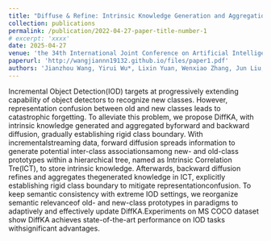 ```yaml
---
title: "Diffuse & Refine: Intrinsic Knowledge Generation and Aggregation for Incremental Object Detection"
collection: publications
permalink: /publication/2022-04-27-paper-title-number-1
# excerpt: 'xxxx'
date: 2025-04-27
venue: 'the 34th International Joint Conference on Artificial Intelligence'
paperurl: 'http://wangjiannn19132.github.io/files/paper1.pdf'
authors: 'Jianzhou Wang, Yirui Wu*, Lixin Yuan, Wenxiao Zhang, Jun Liu, Junyang Chen, Huan Wang, and Wenhai Wang'
---
```


Incremental Object Detection(IOD) targets at progressively extending capability of object detectors to recognize new classes. However, representation confusion between old and new classes leads to catastrophic forgetting. To alleviate this problem, we propose DiffKA, with intrinsic knowledge generated and aggregated byforward and backward diffusion, gradually establishing rigid class boundary. With incrementalstreaming data, forward diffusion spreads information to generate potential inter-class associationsamong new- and old-class prototypes within a hierarchical tree, named as Intrinsic Correlation Tre(ICT), to store intrinsic knowledge. Afterwards, backward diffusion refines and aggregates thegenerated knowledge in ICT, explicitly establishing rigid class boundary to mitigate representationconfusion.  To keep semantic consistency with extreme IOD settings, we reorganize semantic relevanceof old- and new-class prototypes in paradigms to adaptively and effectively update DiffKA.Experiments on MS COCO dataset show DiffKA achieves state-of-the-art performance on IOD tasks withsignificant advantages.
